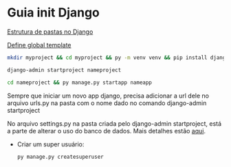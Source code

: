# Guia init Django

[Estrutura de pastas no Django](Estrutura%20de%20pastas%20no%20Django.md)

[Define global template](Define%20global%20template.md)

```bash
mkdir myproject && cd myproject && py -m venv venv && pip install django
```

```bash
django-admin startproject nameproject
```

```bash
cd nameproject && py manage.py startapp nameapp
```

Sempre que iniciar um novo app django, precisa adicionar a url dele no arquivo urls.py na pasta com o nome dado no comando django-admin startproject

No arquivo settings.py na pasta criada pelo django-admin startproject, está a parte de alterar o uso do banco de dados. Mais detalhes estão [aqui](https://docs.djangoproject.com/en/4.1/intro/tutorial02/).

- Criar um super usuário:
    
    ```bash
    py manage.py createsuperuser
    ```